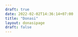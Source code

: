 ```yaml
---
draft: true
date: 2022-02-02T14:36:14+07:00
title: "Donasi"
layout: donasipage
draft: false
---
```


